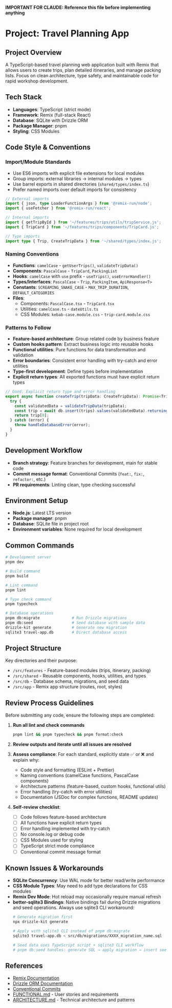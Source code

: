**IMPORTANT FOR CLAUDE: Reference this file before implementing anything**

# Project: Travel Planning App

## Project Overview

A TypeScript-based travel planning web application built with Remix that allows users to create trips, plan detailed itineraries, and manage packing lists. Focus on clean architecture, type safety, and maintainable code for rapid workshop development.

## Tech Stack

- **Languages**: TypeScript (strict mode)
- **Framework**: Remix (full-stack React)
- **Database**: SQLite with Drizzle ORM
- **Package Manager**: pnpm
- **Styling**: CSS Modules

## Code Style & Conventions

### Import/Module Standards

- Use ES6 imports with explicit file extensions for local modules
- Group imports: external libraries → internal modules → types
- Use barrel exports in shared directories (`shared/types/index.ts`)
- Prefer named imports over default imports for consistency

```typescript
// External imports
import { json, type LoaderFunctionArgs } from '@remix-run/node';
import { useFetcher } from '@remix-run/react';

// Internal imports
import { getTripById } from '~/features/trips/utils/tripService.js';
import { TripCard } from '~/features/trips/components/TripCard.js';

// Type imports
import type { Trip, CreateTripData } from '~/shared/types/index.js';
```

### Naming Conventions

- **Functions**: `camelCase` - `getUserTrips()`, `validateTripData()`
- **Components**: `PascalCase` - `TripCard`, `PackingList`
- **Hooks**: `camelCase` with `use` prefix - `useTrips()`, `useErrorHandler()`
- **Types/Interfaces**: `PascalCase` - `Trip`, `PackingItem`, `ApiResponse<T>`
- **Constants**: `SCREAMING_SNAKE_CASE` - `MAX_TRIP_DURATION`, `DEFAULT_CATEGORIES`
- **Files**:
  - Components: `PascalCase.tsx` - `TripCard.tsx`
  - Utilities: `camelCase.ts` - `dateUtils.ts`
  - CSS Modules: `kebab-case.module.css` - `trip-card.module.css`

### Patterns to Follow

- **Feature-based architecture**: Group related code by business feature
- **Custom hooks pattern**: Extract business logic into reusable hooks
- **Functional utilities**: Pure functions for data transformation and validation
- **Error boundaries**: Consistent error handling with try-catch and error utilities
- **Type-first development**: Define types before implementation
- **Explicit return types**: All exported functions must have explicit return types

```typescript
// Good: Explicit return type and error handling
export async function createTrip(tripData: CreateTripData): Promise<Trip> {
  try {
    const validatedData = validateTripData(tripData);
    const trip = await db.insert(trips).values(validatedData).returning();
    return trip[0];
  } catch (error) {
    throw handleDatabaseError(error);
  }
}
```

## Development Workflow

- **Branch strategy**: Feature branches for development, main for stable code
- **Commit message format**: Conventional Commits (`feat:`, `fix:`, `refactor:`, etc.)
- **PR requirements**: Linting clean, type checking successful

## Environment Setup

- **Node.js**: Latest LTS version
- **Package manager**: pnpm
- **Database**: SQLite file in project root
- **Environment variables**: None required for local development

## Common Commands

```bash
# Development server
pnpm dev

# Build command
pnpm build

# Lint command
pnpm lint

# Type check command
pnpm typecheck

# Database operations
pnpm db:migrate              # Run Drizzle migrations
pnpm db:seed                 # Seed database with sample data
drizzle-kit generate         # Generate new migration
sqlite3 travel-app.db        # Direct database access
```

## Project Structure

Key directories and their purpose:

- `/src/features` - Feature-based modules (trips, itinerary, packing)
- `/src/shared` - Reusable components, hooks, utilities, and types
- `/src/db` - Database schema, migrations, and seed data
- `/src/app` - Remix app structure (routes, root, styles)

## Review Process Guidelines

Before submitting any code, ensure the following steps are completed:

1. **Run all lint and check commands**

   ```bash
   pnpm lint && pnpm typecheck && pnpm format:check
   ```

2. **Review outputs and iterate until all issues are resolved**

3. **Assess compliance**:
   For each standard, explicitly state ✅ or ❌ and explain why:

   - Code style and formatting (ESLint + Prettier)
   - Naming conventions (camelCase functions, PascalCase components)
   - Architecture patterns (feature-based, custom hooks, functional utils)
   - Error handling (try-catch with error utilities)
   - Documentation (JSDoc for complex functions, README updates)

4. **Self-review checklist**:
   - [ ] Code follows feature-based architecture
   - [ ] All functions have explicit return types
   - [ ] Error handling implemented with try-catch
   - [ ] No console.log or debug code
   - [ ] CSS Modules used for styling
   - [ ] TypeScript strict mode compliance
   - [ ] Conventional commit message format

## Known Issues & Workarounds

- **SQLite Concurrency**: Use WAL mode for better read/write performance
- **CSS Module Types**: May need to add type declarations for CSS modules
- **Remix Dev Mode**: Hot reload may occasionally require manual refresh
- **better-sqlite3 Bindings**: Native bindings fail during Drizzle migrations and seed operations. Always use sqlite3 CLI workaround:
  ```bash
  # Generate migration first
  npx drizzle-kit generate
  
  # Apply with sqlite3 CLI instead of pnpm db:migrate
  sqlite3 travel-app.db < src/db/migrations/XXXX_migration_name.sql
  
  # Seed data uses TypeScript script + sqlite3 CLI workflow
  # pnpm db:seed handles: generate SQL → apply migration → insert seed data
  ```

## References

- [Remix Documentation](https://remix.run/docs)
- [Drizzle ORM Documentation](https://orm.drizzle.team/)
- [Conventional Commits](https://www.conventionalcommits.org/)
- [FUNCTIONAL.md](./FUNCTIONAL.md) - User stories and requirements
- [ARCHITECTURE.md](./ARCHITECTURE.md) - Technical architecture and patterns

